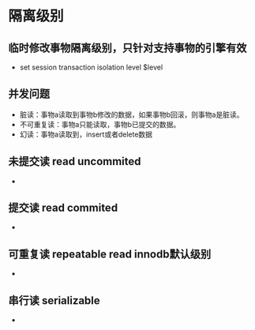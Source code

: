 # 隔离级别

## 临时修改事物隔离级别，只针对支持事物的引擎有效
- set session transaction isolation level $level

## 并发问题
- 脏读：事物a读取到事物b修改的数据，如果事物b回滚，则事物a是脏读。
- 不可重复读：事物a只能读取，事物b已提交的数据。
- 幻读：事物a读取到，insert或者delete数据

## 未提交读 read uncommited

- 

## 提交读 read commited

-

## 可重复读 repeatable read innodb默认级别

- 

## 串行读 serializable

- 